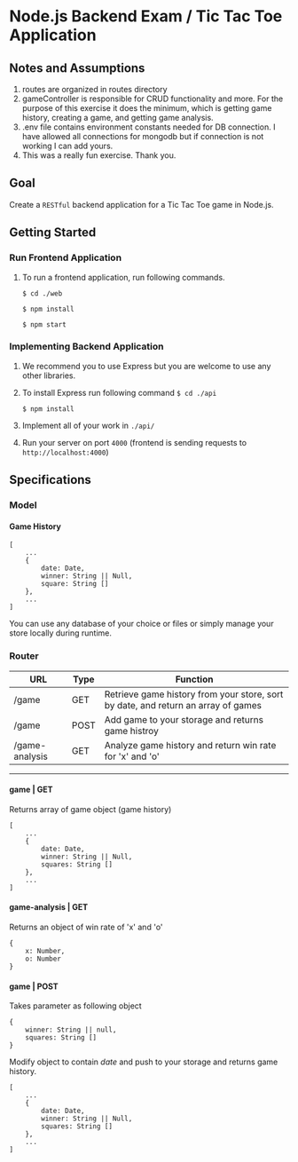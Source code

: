 # Node.js Backend Exam / Tic Tac Toe Application

## Notes and Assumptions
1. routes are organized in routes directory
2. gameController is responsible for CRUD functionality and more. For the purpose of this exercise it does the minimum, which is getting game history, creating a game, and getting game analysis. 
3. .env file contains environment constants needed for DB connection. I have allowed all connections for mongodb but if connection is not working I can add yours. 
4. This was a really fun exercise. Thank you. 

## Goal
Create a `RESTful` backend application for a Tic Tac Toe game in Node.js.

## Getting Started
### Run Frontend Application
1. To run a frontend application, run following commands.
    
    `$ cd ./web`

    `$ npm install`

    `$ npm start`

### Implementing Backend Application
1. We recommend you to use Express but you are welcome to use any other libraries.
1. To install Express run following command
    `$ cd ./api`

    `$ npm install`

1. Implement all of your work in `./api/`
1. Run your server on port `4000` (frontend is sending requests to `http://localhost:4000`)

## Specifications

### Model

#### Game History

    [
        ...
        {
            date: Date,
            winner: String || Null,
            square: String []
        },
        ...
    ]

You can use any database of your choice or files or simply manage your store locally during runtime.

### Router
URL | Type | Function
--- | ---- | --------
/game | GET | Retrieve game history from your store, sort by date, and return an array of games
/game | POST | Add game to your storage and returns game histroy
/game-analysis | GET | Analyze game history and return win rate for 'x' and 'o'


----

#### game | GET
Returns array of game object (game history)

    [
        ...
        {
            date: Date,
            winner: String || Null,
            squares: String []
        },
        ...
    ]

#### game-analysis | GET
Returns an object of win rate of 'x' and 'o'

    {
        x: Number,
        o: Number
    }

#### game | POST
Takes parameter as following object

    {
        winner: String || null,
        squares: String []
    }

Modify object to contain *date* and push to your storage and returns game history.

    [
        ...
        {
            date: Date,
            winner: String || Null,
            squares: String []
        },
        ...
    ]
